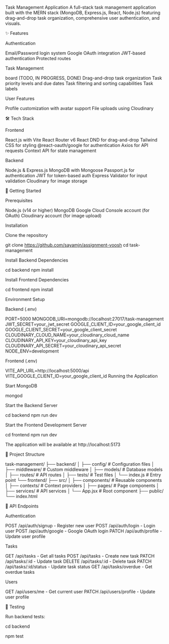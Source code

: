 Task Management Application
A full-stack task management application built with the MERN stack (MongoDB, Express.js, React, Node.js) featuring drag-and-drop task organization, comprehensive user authentication, and visuals.


✨ Features

Authentication

Email/Password login system
Google OAuth integration
JWT-based authentication
Protected routes

Task Management

board (TODO, IN PROGRESS, DONE)
Drag-and-drop task organization
Task priority levels and due dates
Task filtering and sorting capabilities
Task labels

User Features

Profile customization with avatar support
File uploads using Cloudinary

🛠 Tech Stack

Frontend

React.js with Vite
React Router v6
React DND for drag-and-drop
Tailwind CSS for styling
@react-oauth/google for authentication
Axios for API requests
Context API for state management

Backend

Node.js & Express.js
MongoDB with Mongoose
Passport.js for authentication
JWT for token-based auth
Express Validator for input validation
Cloudinary for image storage

🚀 Getting Started

Prerequisites

Node.js (v14 or higher)
MongoDB
Google Cloud Console account (for OAuth)
Cloudinary account (for image upload)

Installation

Clone the repository

git clone https://github.com/sayamjn/assignment-voosh
cd task-management

Install Backend Dependencies

cd backend
npm install

Install Frontend Dependencies

cd frontend
npm install

Environment Setup

Backend (.env)

PORT=5000
MONGODB_URI=mongodb://localhost:27017/task-management
JWT_SECRET=your_jwt_secret
GOOGLE_CLIENT_ID=your_google_client_id
GOOGLE_CLIENT_SECRET=your_google_client_secret
CLOUDINARY_CLOUD_NAME=your_cloudinary_cloud_name
CLOUDINARY_API_KEY=your_cloudinary_api_key
CLOUDINARY_API_SECRET=your_cloudinary_api_secret
NODE_ENV=development

Frontend (.env)

VITE_API_URL=http://localhost:5000/api
VITE_GOOGLE_CLIENT_ID=your_google_client_id
Running the Application

Start MongoDB

mongod

Start the Backend Server

cd backend
npm run dev

Start the Frontend Development Server

cd frontend
npm run dev

The application will be available at http://localhost:5173

📁 Project Structure

task-management/
├── backend/
│   ├── config/       # Configuration files
│   ├── middleware/   # Custom middleware
│   ├── models/       # Database models
│   ├── routes/       # API routes
│   ├── tests/        # Test files
│   └── index.js      # Entry point
└── frontend/
    ├── src/
    │   ├── components/   # Reusable components
    │   ├── contexts/     # Context providers
    │   ├── pages/        # Page components
    │   ├── services/     # API services
    │   └── App.jsx       # Root component
    ├── public/
    └── index.html

🔄 API Endpoints

Authentication

POST /api/auth/signup - Register new user
POST /api/auth/login - Login user
POST /api/auth/google - Google OAuth login
PATCH /api/auth/profile - Update user profile

Tasks

GET /api/tasks - Get all tasks
POST /api/tasks - Create new task
PATCH /api/tasks/:id - Update task
DELETE /api/tasks/:id - Delete task
PATCH /api/tasks/:id/status - Update task status
GET /api/tasks/overdue - Get overdue tasks

Users

GET /api/users/me - Get current user
PATCH /api/users/profile - Update user profile

🧪 Testing

Run backend tests:

cd backend

npm test
